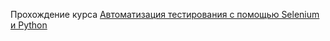 Прохождение курса [Автоматизация тестирования с помощью Selenium и Python](https://stepik.org/course/575/syllabus)

